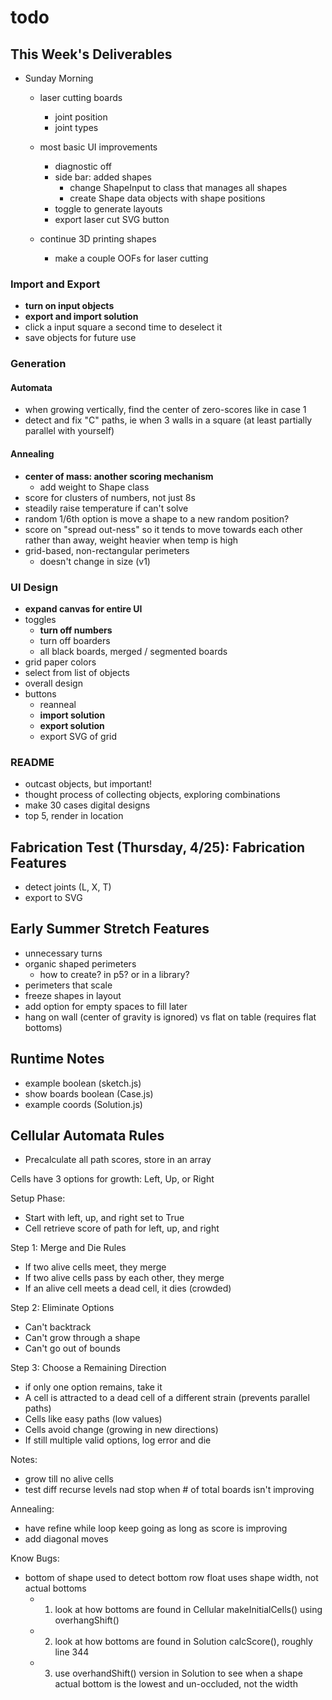 # todo

## This Week's Deliverables

- Sunday Morning
  - laser cutting boards
    - joint position
    - joint types


  - most basic UI improvements
    - diagnostic off
    - side bar: added shapes
      - change ShapeInput to class that manages all shapes
      - create Shape data objects with shape positions
    - toggle to generate layouts
    - export laser cut SVG button
  - continue 3D printing shapes
    - make a couple OOFs for laser cutting

### Import and Export

- **turn on input objects**
- **export and import solution**
- click a input square a second time to deselect it
- save objects for future use

### Generation

#### Automata

- when growing vertically, find the center of zero-scores like in case 1
- detect and fix "C" paths, ie when 3 walls in a square (at least partially parallel with yourself)

#### Annealing

- **center of mass: another scoring mechanism**
  - add weight to Shape class
- score for clusters of numbers, not just 8s
- steadily raise temperature if can't solve
- random 1/6th option is move a shape to a new random position?
- score on "spread out-ness" so it tends to move towards each other rather than away, weight heavier when temp is high
- grid-based, non-rectangular perimeters
  - doesn't change in size (v1)

### UI Design

- **expand canvas for entire UI**
- toggles
  - **turn off numbers**
  - turn off boarders
  - all black boards, merged / segmented boards
- grid paper colors
- select from list of objects
- overall design
- buttons
  - reanneal
  - **import solution**
  - **export solution**
  - export SVG of grid

### README

- outcast objects, but important!
- thought process of collecting objects, exploring combinations
- make 30 cases digital designs
- top 5, render in location

## Fabrication Test (Thursday, 4/25): Fabrication Features

- detect joints (L, X, T)
- export to SVG

## Early Summer Stretch Features

- unnecessary turns
- organic shaped perimeters
  - how to create? in p5? or in a library?
- perimeters that scale
- freeze shapes in layout
- add option for empty spaces to fill later
- hang on wall (center of gravity is ignored) vs flat on table (requires flat bottoms)

## Runtime Notes

- example boolean (sketch.js)
- show boards boolean (Case.js)
- example coords (Solution.js)

## Cellular Automata Rules

- Precalculate all path scores, store in an array

Cells have 3 options for growth: Left, Up, or Right

Setup Phase:

- Start with left, up, and right set to True
- Cell retrieve score of path for left, up, and right

Step 1: Merge and Die Rules

- If two alive cells meet, they merge
- If two alive cells pass by each other, they merge
- If an alive cell meets a dead cell, it dies (crowded)

Step 2: Eliminate Options

- Can't backtrack
- Can't grow through a shape
- Can't go out of bounds

Step 3: Choose a Remaining Direction

- if only one option remains, take it
- A cell is attracted to a dead cell of a different strain (prevents parallel paths)
- Cells like easy paths (low values)
- Cells avoid change (growing in new directions)
- If still multiple valid options, log error and die

Notes:

- grow till no alive cells
- test diff recurse levels nad stop when # of total boards isn't improving

Annealing:

- have refine while loop keep going as long as score is improving
- add diagonal moves

Know Bugs:

- bottom of shape used to detect bottom row float uses shape width, not actual bottoms
  - 1. look at how bottoms are found in Cellular makeInitialCells() using overhangShift()
  - 2. look at how bottoms are found in Solution calcScore(), roughly line 344
  - 3. use overhandShift() version in Solution to see when a shape actual bottom is the lowest and un-occluded, not the width
